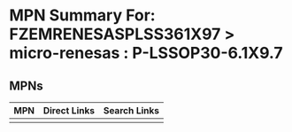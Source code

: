 



# MPN Summary For: FZEMRENESASPLSS361X97 > micro-renesas : P-LSSOP30-6.1X9.7

## MPNs
  

|MPN|Direct Links|Search Links|
| :--- | :--- | :--- |
||||
